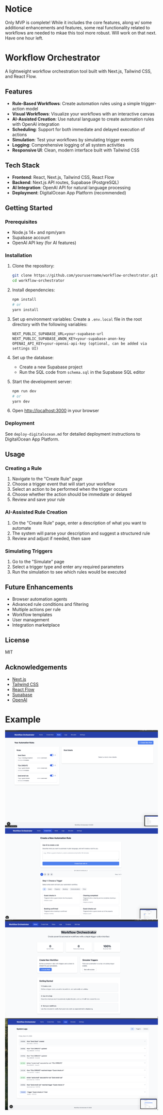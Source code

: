 # Notice

Only MVP is complete! While it includes the core features, along w/ some additional enhancements and features, some real functionality related to workflows are needed to mkae this tool more robust. Will work on that next. Have one hour left. 
# Workflow Orchestrator

A lightweight workflow orchestration tool built with Next.js, Tailwind CSS, and React Flow.

## Features

- **Rule-Based Workflows**: Create automation rules using a simple trigger-action model
- **Visual Workflows**: Visualize your workflows with an interactive canvas
- **AI-Assisted Creation**: Use natural language to create automation rules with OpenAI integration
- **Scheduling**: Support for both immediate and delayed execution of actions
- **Simulation**: Test your workflows by simulating trigger events
- **Logging**: Comprehensive logging of all system activities
- **Responsive UI**: Clean, modern interface built with Tailwind CSS

## Tech Stack

- **Frontend**: React, Next.js, Tailwind CSS, React Flow
- **Backend**: Next.js API routes, Supabase (PostgreSQL)
- **AI Integration**: OpenAI API for natural language processing
- **Deployment**: DigitalOcean App Platform (recommended)

## Getting Started

### Prerequisites

- Node.js 14+ and npm/yarn
- Supabase account
- OpenAI API key (for AI features)

### Installation

1. Clone the repository:
   ```bash
   git clone https://github.com/yourusername/workflow-orchestrator.git
   cd workflow-orchestrator
   ```

2. Install dependencies:
   ```bash
   npm install
   # or
   yarn install
   ```

3. Set up environment variables:
   Create a `.env.local` file in the root directory with the following variables:
   ```
   NEXT_PUBLIC_SUPABASE_URL=your-supabase-url
   NEXT_PUBLIC_SUPABASE_ANON_KEY=your-supabase-anon-key
   OPENAI_API_KEY=your-openai-api-key (optional, can be added via settings UI)
   ```

4. Set up the database:
   - Create a new Supabase project
   - Run the SQL code from `schema.sql` in the Supabase SQL editor

5. Start the development server:
   ```bash
   npm run dev
   # or
   yarn dev
   ```

6. Open [http://localhost:3000](http://localhost:3000) in your browser

### Deployment

See `deploy-digitalocean.md` for detailed deployment instructions to DigitalOcean App Platform.

## Usage

### Creating a Rule

1. Navigate to the "Create Rule" page
2. Choose a trigger event that will start your workflow
3. Select an action to be performed when the trigger occurs
4. Choose whether the action should be immediate or delayed
5. Review and save your rule

### AI-Assisted Rule Creation

1. On the "Create Rule" page, enter a description of what you want to automate
2. The system will parse your description and suggest a structured rule
3. Review and adjust if needed, then save

### Simulating Triggers

1. Go to the "Simulate" page
2. Select a trigger type and enter any required parameters
3. Run the simulation to see which rules would be executed

## Future Enhancements

- Browser automation agents
- Advanced rule conditions and filtering
- Multiple actions per rule
- Workflow templates
- User management
- Integration marketplace

## License

MIT

## Acknowledgements

- [Next.js](https://nextjs.org/)
- [Tailwind CSS](https://tailwindcss.com/)
- [React Flow](https://reactflow.dev/)
- [Supabase](https://supabase.io/)
- [OpenAI](https://openai.com/)

# Example
![Workflow](./styles/image1.png)
![Workflow](./styles/image2.png)
![Workflow](./styles/image3.png)
![Workflow](./styles/image4.png)

```
